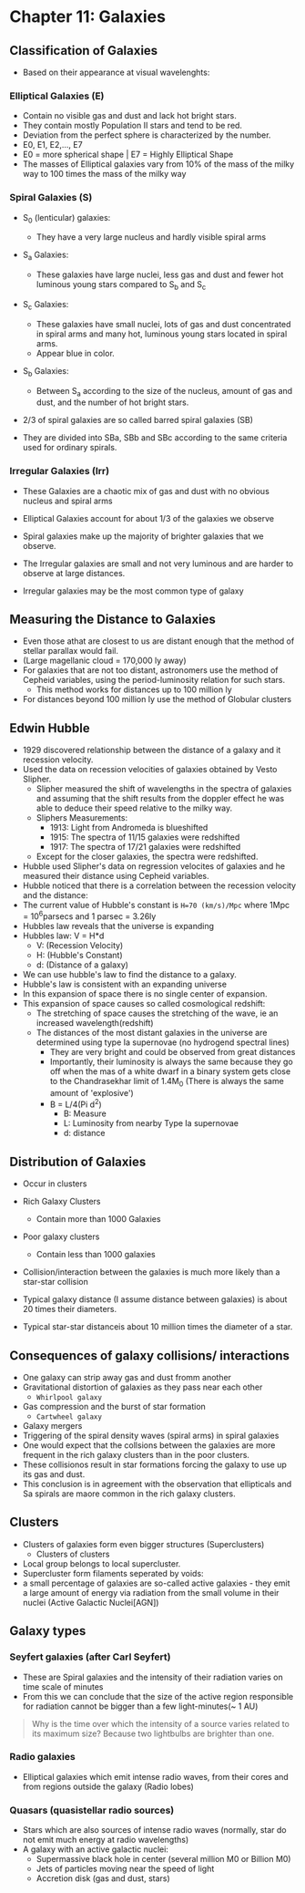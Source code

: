 # Chapter 11: Galaxies

## Classification of Galaxies

- Based on their appearance at visual wavelenghts:

### Elliptical Galaxies (E)

- Contain no visible gas and dust and lack hot bright stars.
- They contain mostly Population II stars and tend to be red.
- Deviation from the perfect sphere is characterized by the number.
- E0, E1, E2,..., E7
- E0 = more spherical shape | E7 = Highly Elliptical Shape
- The masses of Elliptical galaxies vary from 10% of the mass of the milky way to 100 times the mass of the milky way

### Spiral Galaxies (S)

- S<sub>0</sub> (lenticular) galaxies:
  - They have a very large nucleus and hardly visible spiral arms
- S<sub>a</sub> Galaxies:
  - These galaxies have large nuclei, less gas and dust and fewer hot luminous young stars compared to S<sub>b</sub> and S<sub>c</sub>
- S<sub>c</sub> Galaxies:
  - These galaxies have small nuclei, lots of gas and dust concentrated in spiral arms and many hot, luminous young stars located in spiral arms.
  - Appear blue in color.
- S<sub>b</sub> Galaxies:
  - Between S<sub>a</sub> according to the size of the nucleus, amount of gas and dust, and the number of hot bright stars.

- 2/3 of spiral galaxies are so called barred spiral galaxies (SB)
- They are divided into SBa, SBb and SBc according to the same criteria used for ordinary spirals.

### Irregular Galaxies (Irr)

- These Galaxies are a chaotic mix of gas and dust with no obvious nucleus and spiral arms

- Elliptical Galaxies account for about 1/3 of the galaxies we observe
- Spiral galaxies make up the majority of brighter galaxies that we observe.
- The Irregular galaxies are small and not very luminous and are harder to observe at large distances.
- Irregular galaxies may be the most common type of galaxy

## Measuring the Distance to Galaxies

- Even those athat are closest to us are distant enough that the method of stellar parallax would fail.
- (Large magellanic cloud = 170,000 ly away)
- For galaxies that are not too distant, astronomers use the method of Cepheid variables, using the period-luminosity relation for such stars.
  - This method works for distances up to 100 million ly
- For distances beyond 100 million ly use the method of Globular clusters

## Edwin Hubble

- 1929 discovered relationship between the distance of a galaxy and it recession velocity.
- Used the data on recession velocities of galaxies obtained by Vesto Slipher.
  - Slipher measured the shift of wavelengths in the spectra of galaxies and assuming that the shift results from the doppler effect he was able to deduce their speed relative to the milky way.
  - Sliphers Measurements:
    - 1913: Light from Andromeda is blueshifted
    - 1915: The spectra of 11/15 galaxies were redshifted
    - 1917: The spectra of 17/21 galaxies were redshifted
  - Except for the closer galaxies, the spectra were redshifted.
- Hubble used Slipher's data on regression velocites of galaxies and he measured their distance using Cepheid variables.
- Hubble noticed that there is a correlation between the recession velocity and the distance:
- The current value of Hubble's constant is `H=70 (km/s)/Mpc` where 1Mpc = 10<sup>6</sup>parsecs and 1 parsec = 3.26ly
- Hubbles law reveals that the universe is expanding
- Hubbles law: V = H*d
  - V: (Recession Velocity)
  - H: (Hubble's Constant)
  - d: (Distance of a galaxy)
- We can use hubble's law to find the distance to a galaxy.
- Hubble's law is consistent with an expanding universe
- In this expansion of space there is no single center of expansion.
- This expansion of space causes so called cosmological redshift:
  - The stretching of space causes the stretching of the wave, ie an increased wavelength(redshift)
  - The distances of the most distant galaxies in the universe are determined using type Ia supernovae (no hydrogend spectral lines)
    - They are very bright and could be observed from great distances
    - Importantly, their luminosity is always the same because they go off when the mas of a white dwarf in a binary system gets close to the Chandrasekhar limit of 1.4M<sub>0</sub> (There is always the same amount of 'explosive')
    - B = L/4(Pi d<sup>2</sup>)
      - B: Measure
      - L: Luminosity from nearby Type Ia supernovae
      - d: distance

## Distribution of Galaxies

- Occur in clusters

- Rich Galaxy Clusters

  - Contain more than 1000 Galaxies
- Poor galaxy clusters
  - Contain less than 1000 galaxies
- Collision/interaction between the galaxies is much more likely than a star-star collision
- Typical galaxy distance (I assume distance between galaxies) is about 20 times their diameters.
- Typical star-star distanceis about 10 million times the diameter of a star.

## Consequences of galaxy collisions/ interactions

- One galaxy can strip away gas and dust fromm another
- Gravitational distortion of galaxies as they pass near each other
  - `Whirlpool galaxy`
- Gas compression and the burst of star formation
  - `Cartwheel galaxy`
- Galaxy mergers
- Triggering of the spiral density waves (spiral arms) in spiral galaxies
- One would expect that the collsions between the galaxies are more frequent in the rich galaxy clusters than in the poor clusters.
- These collisionos result in star formations forcing the galaxy to use up its gas and dust.
- This conclusion is in agreement with the observation that ellipticals and Sa spirals are maore common in the rich galaxy clusters.

## Clusters

- Clusters of galaxies form even bigger structures (Superclusters)
  - Clusters of clusters
- Local group belongs to local supercluster.
- Supercluster form filaments seperated by voids:
- a small percentage of galaxies are so-called active galaxies - they emit a large amount of energy via radiation from the small volume in their nuclei (Active Galactic Nuclei[AGN])

## Galaxy types

### Seyfert galaxies (after Carl Seyfert)

- These are Spiral galaxies and the intensity of their radiation varies on time scale of minutes
- From this we can conclude that the size of the active region responsible for radiation cannot be bigger than a few light-minutes(~ 1 AU)
> Why is the time over which the intensity of a source varies related to its maximum size? Because two lightbulbs are brighter than one.

### Radio galaxies

- Elliptical galaxies which emit intense radio waves, from their cores and from regions outside the galaxy (Radio lobes)

### Quasars (quasistellar radio sources)

- Stars which are also sources of intense radio waves (normally, star do not emit much energy at radio wavelengths)
- A galaxy with an active galactic nuclei:
  - Supermassive black hole in center (several million M0 or Billion M0)
  - Jets of particles moving near the speed of light
  - Accretion disk (gas and dust, stars)
